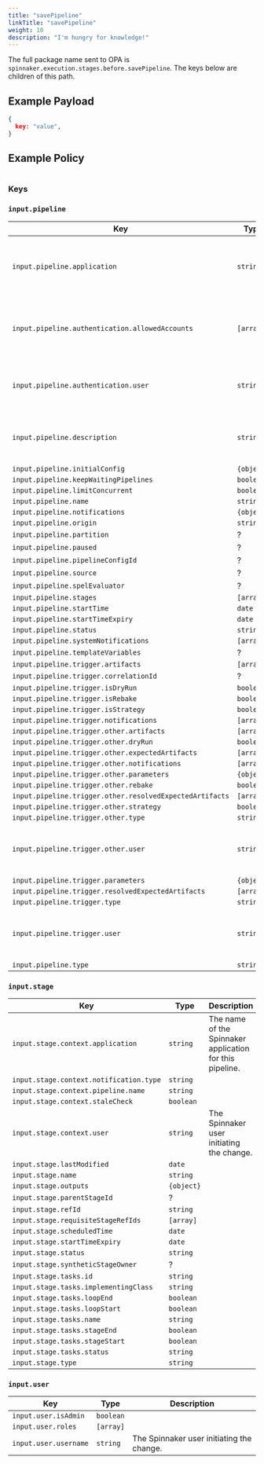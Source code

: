 ```yaml
---
title: "savePipeline"
linkTitle: "savePipeline"
weight: 10
description: "I'm hungry for knowledge!"
---
```


The full package name
 sent to OPA is `spinnaker.execution.stages.before.savePipeline`. The keys below are children of this path.

## Example Payload

```json
{
  key: "value",
}
```

## Example Policy

```rego

```

### Keys

### `input.pipeline`

| Key                                                      | Type    | Description                                              |
|----------------------------------------------------------|---------|----------------------------------------------------------|
| `input.pipeline.application`                             | `string`  | The name of the Spinnaker application for this pipeline. |
| `input.pipeline.authentication.allowedAccounts`          | `[array]`   | `[array]` of accounts Spinnaker is authorized to access.     |
| `input.pipeline.authentication.user`                     | `string`  | The Spinnaker user initiating the change.                |
| `input.pipeline.description`                             | `string`  | Description of the pipeline defined in the UI |
| `input.pipeline.initialConfig`                           | `{object}`  |    |
| `input.pipeline.keepWaitingPipelines`                    | `boolean` |    |
| `input.pipeline.limitConcurrent`                         | `boolean` |    |
| `input.pipeline.name`                                    | `string`  |    |
| `input.pipeline.notifications`                           | `{object}`  |    |
| `input.pipeline.origin`                                  | `string`  |    |
| `input.pipeline.partition`                               | ?       |    |
| `input.pipeline.paused`                                  | ?       |    |
| `input.pipeline.pipelineConfigId`                        | ?       |    |
| `input.pipeline.source`                                  | ?       |    |
| `input.pipeline.spelEvaluator`                           | ?       |    |
| `input.pipeline.stages`                                  | `[array]`   |    |
| `input.pipeline.startTime`                               | `date`    |    |
| `input.pipeline.startTimeExpiry`                         | `date`    |    |
| `input.pipeline.status`                                  | `string`  |    |
| `input.pipeline.systemNotifications`                     | `[array]`   |    |
| `input.pipeline.templateVariables`                       | ?       |    |
| `input.pipeline.trigger.artifacts`                       | `[array]`   |    |
| `input.pipeline.trigger.correlationId`                   | ?       |    |
| `input.pipeline.trigger.isDryRun`                        | `boolean` |    |
| `input.pipeline.trigger.isRebake`                        | `boolean` |    |
| `input.pipeline.trigger.isStrategy`                      | `boolean` |    |
| `input.pipeline.trigger.notifications`                   | `[array]`   |    |
| `input.pipeline.trigger.other.artifacts`                 | `[array]`   |    |
| `input.pipeline.trigger.other.dryRun`                    | `boolean` |    |
| `input.pipeline.trigger.other.expectedArtifacts`         | `[array]`   |    |
| `input.pipeline.trigger.other.notifications`             | `[array]`   |    |
| `input.pipeline.trigger.other.parameters`                | `{object}`  |    |
| `input.pipeline.trigger.other.rebake`                    | `boolean` |    |
| `input.pipeline.trigger.other.resolvedExpectedArtifacts` | `[array]`   |    |
| `input.pipeline.trigger.other.strategy`                  | `boolean` |    |
| `input.pipeline.trigger.other.type`                      | `string`  |    |
| `input.pipeline.trigger.other.user`                      | `string`  | The Spinnaker user initiating the change. |
| `input.pipeline.trigger.parameters`                      | `{object}`  |    |
| `input.pipeline.trigger.resolvedExpectedArtifacts`       | `[array]`   |    |
| `input.pipeline.trigger.type`                            | `string`  |    |
| `input.pipeline.trigger.user`                            | `string`  | The Spinnaker user initiating the change. |
| `input.pipeline.type`                                    | `string`  |    |

### `input.stage`

| Key                                                      | Type    | Description                                              |
|----------------------------------------------------------|---------|----------------------------------------------------------|
| `input.stage.context.application`                        | `string`  | The name of the Spinnaker application for this pipeline. |
| `input.stage.context.notification.type`                  | `string`  |    |
| `input.stage.context.pipeline.name`                      | `string`  |    |
| `input.stage.context.staleCheck`                         | `boolean` |    |
| `input.stage.context.user`                               | `string`  | The Spinnaker user initiating the change. |
| `input.stage.lastModified`                               | `date`    |     |
| `input.stage.name`                                       | `string`  |     |
| `input.stage.outputs`                                    | `{object}`  |     |
| `input.stage.parentStageId`                              | ?       |     |
| `input.stage.refId`                                      | `string`  |     |
| `input.stage.requisiteStageRefIds`                       | `[array]`   |     |
| `input.stage.scheduledTime`                              | `date`    |     |
| `input.stage.startTimeExpiry`                            | `date`    |     |
| `input.stage.status`                                     | `string`  |     |
| `input.stage.syntheticStageOwner`                        | ?       |     |
| `input.stage.tasks.id`                                   | `string`  |     |
| `input.stage.tasks.implementingClass`                    | `string`  |     |
| `input.stage.tasks.loopEnd`                              | `boolean` |     |
| `input.stage.tasks.loopStart`                            | `boolean` |     |
| `input.stage.tasks.name`                                 | `string`  |     |
| `input.stage.tasks.stageEnd`                             | `boolean` |     |
| `input.stage.tasks.stageStart`                           | `boolean` |     |
| `input.stage.tasks.status`                               | `string`  |     |
| `input.stage.type`                                       | `string`  |     |

### `input.user`

| Key                                                      | Type    | Description                                              |
|----------------------------------------------------------|---------|----------------------------------------------------------|
| `input.user.isAdmin`                                     | `boolean` |  |
| `input.user.roles`                                       | `[array]`   |  |
| `input.user.username`                                    | `string`  | The Spinnaker user initiating the change. |
